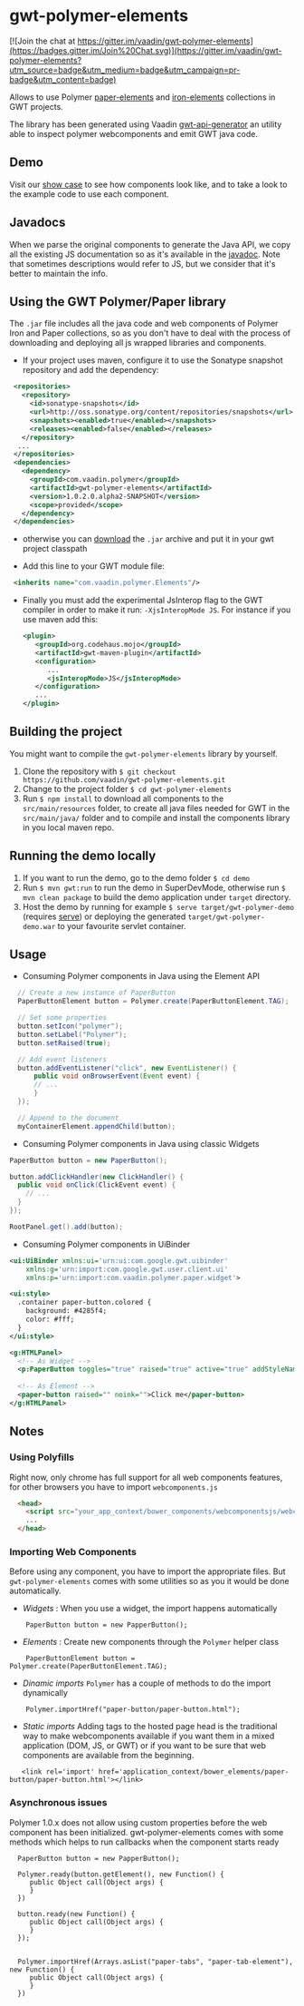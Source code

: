 # gwt-polymer-elements

[![Join the chat at https://gitter.im/vaadin/gwt-polymer-elements](https://badges.gitter.im/Join%20Chat.svg)](https://gitter.im/vaadin/gwt-polymer-elements?utm_source=badge&utm_medium=badge&utm_campaign=pr-badge&utm_content=badge)

Allows to use Polymer [paper-elements](https://elements.polymer-project.org/browse?package=paper-elements) and [iron-elements](https://elements.polymer-project.org/browse?package=iron-elements) collections in GWT projects.

The library has been generated using Vaadin [gwt-api-generator](https://github.com/vaadin/gwt-api-generator) an utility able to inspect polymer webcomponents and emit GWT java code.

## Demo
 Visit our [show case](http://vaadin.github.io/gwt-polymer-elements/demo/) to see how components look like, and to take a look to the example code to use each component.
  
## Javadocs
 When we parse the original components to generate the Java API, we copy all the existing JS documentation so as it's available in the [javadoc](http://vaadin.github.io/gwt-polymer-elements/api/). Note that sometimes descriptions would refer to JS, but we consider that it's better to maintain the info.

## Using the GWT Polymer/Paper library

The `.jar` file includes all the java code and web components of
Polymer Iron and Paper collections, so as you don't have to deal with the process of downloading and deploying all js wrapped libraries and components.

 - If your project uses maven, configure it to use the Sonatype snapshot repository and add the dependency:

  ```xml
   <repositories>
     <repository>
       <id>sonatype-snapshots</id>
       <url>http://oss.sonatype.org/content/repositories/snapshots</url>
       <snapshots><enabled>true</enabled></snapshots>
       <releases><enabled>false</enabled></releases>
     </repository>
    ...
   </repositories>
   <dependencies>
     <dependency>
       <groupId>com.vaadin.polymer</groupId>
       <artifactId>gwt-polymer-elements</artifactId>
       <version>1.0.2.0.alpha2-SNAPSHOT</version>
       <scope>provided</scope>
     </dependency>
   </dependencies>
  ```

- otherwise you can [download](https://oss.sonatype.org/content/repositories/snapshots/com/vaadin/polymer/gwt-polymer-elements/)
  the `.jar` archive and put it in your gwt project classpath

- Add this line to your GWT module file:
 ```xml
  <inherits name="com.vaadin.polymer.Elements"/>

 ```
 
- Finally you must add the experimental JsInterop flag to the GWT compiler in order to make it run: `-XjsInteropMode JS`.
 For instance if you use maven add this:

   ```xml
   <plugin>
      <groupId>org.codehaus.mojo</groupId>
      <artifactId>gwt-maven-plugin</artifactId>
      <configuration>
         ...
         <jsInteropMode>JS</jsInteropMode>
      </configuration>
      ...
   </plugin>
   ```

## Building the project

You might want to compile the `gwt-polymer-elements` library by yourself. 

 1. Clone the repository with `$ git checkout https://github.com/vaadin/gwt-polymer-elements.git`
 1. Change to the project folder `$ cd gwt-polymer-elements`
 1. Run `$ npm install` to download all components to the `src/main/resources` folder, to create all java files needed for GWT in the `src/main/java/` folder and to compile and install the components library in you local maven repo.

## Running the demo locally

 1. If you want to run the demo, go to the demo folder `$ cd demo`
 1. Run `$ mvn gwt:run` to run the demo in SuperDevMode, otherwise run `$ mvn clean package` to
 build the demo application under `target` directory.
 1. Host the demo by running for example `$ serve target/gwt-polymer-demo` (requires [serve](https://npmjs.org/packages/serve)) or deploying the generated `target/gwt-polymer-demo.war` to your favourite servlet container.

## Usage

 - Consuming Polymer components in Java using the Element API
```java
  // Create a new instance of PaperButton
  PaperButtonElement button = Polymer.create(PaperButtonElement.TAG);

  // Set some properties
  button.setIcon("polymer");
  button.setLabel("Polymer");
  button.setRaised(true);

  // Add event listeners
  button.addEventListener("click", new EventListener() {
      public void onBrowserEvent(Event event) {
      // ...    
      }
  });

  // Append to the document
  myContainerElement.appendChild(button);
```
 - Consuming Polymer components in Java using classic Widgets

```java
PaperButton button = new PaperButton();

button.addClickHandler(new ClickHandler() {
  public void onClick(ClickEvent event) {
    // ...
  }
});

RootPanel.get().add(button);
```

 - Consuming Polymer components in UiBinder
```xml
<ui:UiBinder xmlns:ui='urn:ui:com.google.gwt.uibinder'
    xmlns:g='urn:import:com.google.gwt.user.client.ui'
    xmlns:p='urn:import:com.vaadin.polymer.paper.widget'>

<ui:style>
  .container paper-button.colored {
    background: #4285f4;
    color: #fff;
  }
</ui:style>

<g:HTMLPanel>
  <!-- As Widget -->
  <p:PaperButton toggles="true" raised="true" active="true" addStyleNames="{style.colored}">active</p:PaperButton>
  
  <!-- As Element -->	 	
  <paper-button raised="" noink="">Click me</paper-button>
</g:HTMLPanel>

```

## Notes
### Using Polyfills
  Right now, only chrome has full support for all web components features, for other browsers you have to import `webcomponents.js`
  
 ```html
   <head>
     <script src="your_app_context/bower_components/webcomponentsjs/webcomponents.js"></script>
     ...
   </head>
 ```
 
### Importing Web Components
  Before using any component, you have to import the appropriate files. But `gwt-polymer-elements` comes with some utilities so as you it would be done automatically.
  
 - _Widgets_ :
  When you use a widget, the import happens automatically
 ```
     PaperButton button = new PapperButton();
 ```
 - _Elements_ :
  Create new components through the `Polymer` helper class
 ```
     PaperButtonElement button = Polymer.create(PaperButtonElement.TAG);
 ```
 - _Dinamic imports_
  `Polymer` has a couple of methods to do the import dynamically
 ```
     Polymer.importHref("paper-button/paper-button.html");
 ```
 - _Static imports_
  Adding tags to the hosted page head is the traditional way to make webcomponents available if you want them in a mixed application (DOM, JS, or GWT) or if you want to be sure that web components are available from the beginning.
 ```
    <link rel='import' href='application_context/bower_elements/paper-button/paper-button.html'></link>
 ```
 
 ### Asynchronous issues
   Polymer 1.0.x does not allow using custom properties before the web component has been initialized.
   gwt-polymer-elements comes with some methods which helps to run callbacks when the component starts ready
   
 ```
   PaperButton button = new PapperButton();

   Polymer.ready(button.getElement(), new Function() {
      public Object call(Object args) {
      }
   })
   
   button.ready(new Function() {
      public Object call(Object args) {
      }
   });
   
   
   Polymer.importHref(Arrays.asList("paper-tabs", "paper-tab-element"), new Function() {
      public Object call(Object args) {
      }
   })
   
 ```
  
